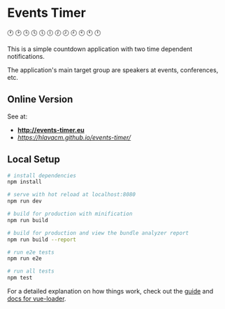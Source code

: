 # Events Timer

:clock1: :clock2: :clock3: :clock4: :clock5: :clock6: :clock7: :clock8: :clock9: :clock10: :clock11: :clock12:

This is a simple countdown application with two time dependent notifications.

The application's main target group are speakers at events, conferences, etc.

## Online Version

See at: 

- **http://events-timer.eu**
- *https://hlavacm.github.io/events-timer/*

## Local Setup

``` bash
# install dependencies
npm install

# serve with hot reload at localhost:8080
npm run dev

# build for production with minification
npm run build

# build for production and view the bundle analyzer report
npm run build --report

# run e2e tests
npm run e2e

# run all tests
npm test
```

For a detailed explanation on how things work, check out the [guide](http://vuejs-templates.github.io/webpack/) and [docs for vue-loader](http://vuejs.github.io/vue-loader).